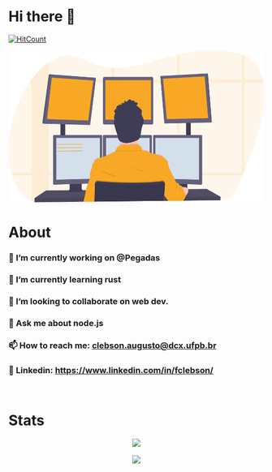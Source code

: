 # Hi there 👋
[![HitCount](http://hits.dwyl.com/clebsonf/clebsonf.svg)](http://hits.dwyl.com/clebsonf/clebsonf)

<p align="center">
    <img src="assets/character_programming.svg" height="300"/>
</p>

# About

### 🔭 I’m currently working on @Pegadas
### 🌱 I’m currently learning rust
### 👯 I’m looking to collaborate on web dev.
### 💬 Ask me about node.js
### 📫 How to reach me: **clebson.augusto@dcx.ufpb.br**
### 📎 Linkedin: **https://www.linkedin.com/in/fclebson/**


<br/>

# Stats

<p align="center">
    <img src="https://github-readme-stats.vercel.app/api?username=clebsonf"/>
</p>
<p align="center">
    <img src="https://github-readme-stats.vercel.app/api/top-langs/?username=clebsonf&layout=compact"/>
</p>
